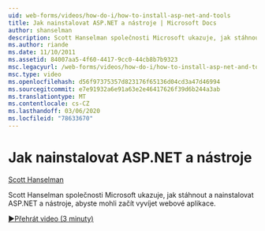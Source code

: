 ```yaml
---
uid: web-forms/videos/how-do-i/how-to-install-asp-net-and-tools
title: Jak nainstalovat ASP.NET a nástroje | Microsoft Docs
author: shanselman
description: Scott Hanselman společnosti Microsoft ukazuje, jak stáhnout a nainstalovat ASP.NET a nástroje, abyste mohli začít vyvíjet webové aplikace.
ms.author: riande
ms.date: 11/10/2011
ms.assetid: 84007aa5-4f60-4417-9cc0-44cb8b7b9323
msc.legacyurl: /web-forms/videos/how-do-i/how-to-install-asp-net-and-tools
msc.type: video
ms.openlocfilehash: d56f97375357d823176f65136d04cd3a47d46994
ms.sourcegitcommit: e7e91932a6e91a63e2e46417626f39d6b244a3ab
ms.translationtype: MT
ms.contentlocale: cs-CZ
ms.lasthandoff: 03/06/2020
ms.locfileid: "78633670"
---
```

# <a name="how-to-install-aspnet-and-tools"></a>Jak nainstalovat ASP.NET a nástroje

[Scott Hanselman](https://github.com/shanselman)

Scott Hanselman společnosti Microsoft ukazuje, jak stáhnout a nainstalovat ASP.NET a nástroje, abyste mohli začít vyvíjet webové aplikace.

[&#9654;Přehrát video (3 minuty)](https://channel9.msdn.com/Blogs/ASP-NET-Site-Videos/how-to-install-asp-net-and-tools)
